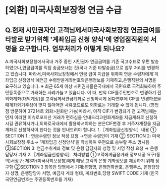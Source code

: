 # [외환] 미국사회보장청 연금 수급
## Q.현재 시민권자인 고객님께서미국사회보장청 연금급여를 타발로 받기위해 '계좌입금 신청 양식'에 영업점직원의 서명을 요구합니다. 업무처리가 어떻게 되나요?
A.미국사회보장청에서국내 거주 중인 시민권자 연금급여를 기존 국고수표로 우편 발송하였으나,연금급여를 직접 송금보내는 것(국내 기준 타발송금)으로 업무 처리를 변경하고 있습니다.
따라서,미국사회보장청에서 연금
급여 지급을 위하여 연금 수령자에게'계좌입금 신청양식'에연금 수령받을계좌번호와은행정보를 기재하고,은행직원의 서명을 요구하고 있습니다.
※ 최근 65세 이상 시민권자들은국내에서 국민으로 국적회복하여 주민등록증으로 거래하는 사례가늘고 있습니다. 이 때, 만약
CIF를주민번호로 변경하기 전
외화계좌(대외계정)를 고객님께서연금계좌로 신청하시게 된다면후에 CIF를 변경하셨을 때계좌와거주성이 맞지 않아어떤 사유코드로도 외화로는 거래할 수 없게 됩니다. (영업점 방문하여 37214로 외화>원화만 가능)따라서, 아직 CIF가 변경되기 전 고객님께는 먼저 이러한 이슈로포지션 거래가 편하심을 안내드리고원화계좌를 지급계좌로 신청하시길 권유하시거나,외화로국내에서 활용하셔야하는 분은CIF변경 후
거주자계정을 지급계좌로 신청하셔야 한다는 것을 안내드려야 합니다.
1.［계좌입금신청양식］내용
① SECTION 1 : 연금수령인 정보 작성 요청 →연금 수령인이 기재
② SECTION 2: 미국사회보장청 주소→ '계좌입금 신청양식'을 작성하여 우편으로 송부할 주소 명시됨
③SECTION 3: 연금수취계좌 정보 및 은행 담당자의 성명 및 서명 작성 요청 → 은행 담당자 기재
2.［계좌입금신청양식］ 처리방법
①고객에게금융거래 정보제공 요구(동의)서징구: 제3자(미국사회보장청)에게 해당 고객의 은행 계좌정보를 제공하기 위해 징구함
②SECTION 3 항목만 당행에서 기재:은행명, 은행전화번호, 은행주소, 은행담당자 성명, 은행담당자 서명, 예금자 계좌 형태, 계좌번호,당행 SWIFT CODE 기재
(한국 국민연금번호는 주민등록번호를 기재)

